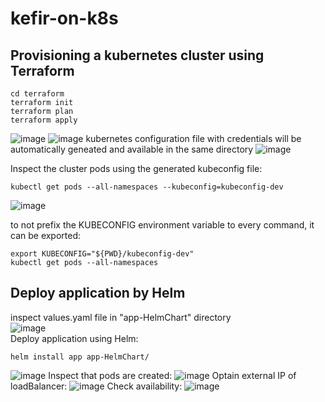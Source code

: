 # kefir-on-k8s
## Provisioning a kubernetes cluster using Terraform
~~~
cd terraform
terraform init
terraform plan
terraform apply
~~~
![image](https://user-images.githubusercontent.com/53195216/110395583-72ca6200-807f-11eb-82bd-adfed2c47ae5.png)
![image](https://user-images.githubusercontent.com/53195216/110395707-ae652c00-807f-11eb-9714-2608df1ba1ff.png)
kubernetes configuration file with credentials will be automatically geneated and available in the same directory
![image](https://user-images.githubusercontent.com/53195216/110396655-72cb6180-8081-11eb-92e2-6ef87d69ae65.png)

Inspect the cluster pods using the generated kubeconfig file:
~~~
kubectl get pods --all-namespaces --kubeconfig=kubeconfig-dev
~~~
![image](https://user-images.githubusercontent.com/53195216/110397311-af4b8d00-8082-11eb-9610-29e4bb834c1e.png)
  
to not prefix the KUBECONFIG environment variable to every command, it can be exported:
~~~
export KUBECONFIG="${PWD}/kubeconfig-dev"
kubectl get pods --all-namespaces
~~~
## Deploy application by Helm  
inspect values.yaml file in "app-HelmChart" directory  
![image](https://user-images.githubusercontent.com/53195216/110397510-09e4e900-8083-11eb-94aa-b49c8725b52a.png)  
Deploy application using Helm:
~~~
helm install app app-HelmChart/
~~~
![image](https://user-images.githubusercontent.com/53195216/110397649-503a4800-8083-11eb-81a4-c5b3bd925cb7.png) 
Inspect that pods are created:
![image](https://user-images.githubusercontent.com/53195216/110397843-ab6c3a80-8083-11eb-94b3-edae55a1b0c6.png) 
Optain external IP of loadBalancer:
![image](https://user-images.githubusercontent.com/53195216/110397998-f8501100-8083-11eb-9020-cd4bea04ae0b.png) 
Check availability:
![image](https://user-images.githubusercontent.com/53195216/110398061-1b7ac080-8084-11eb-9017-3ca52d5b1d39.png)



